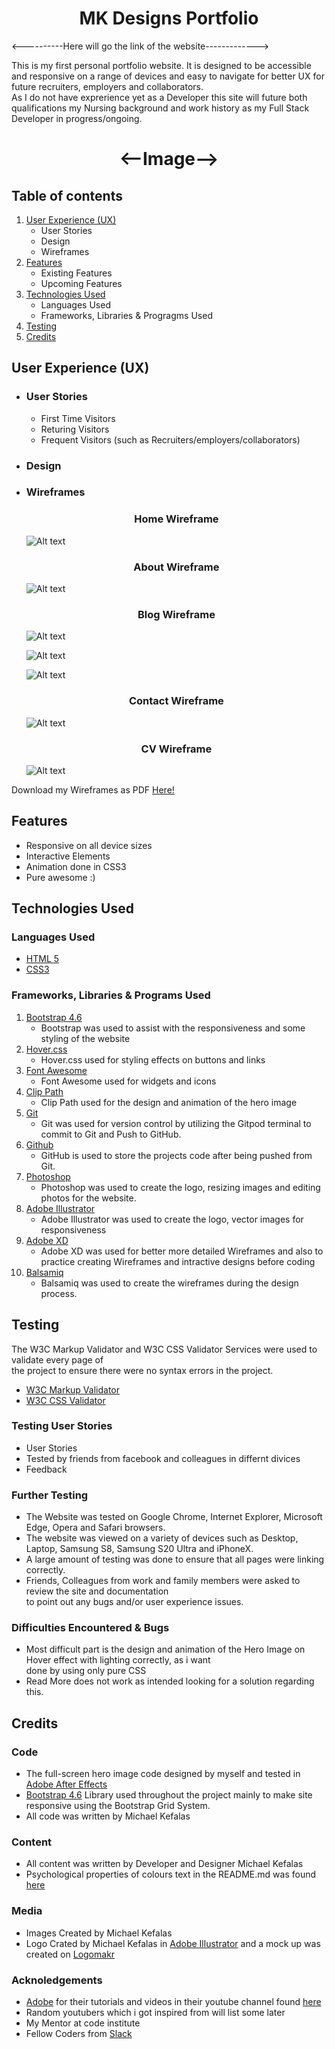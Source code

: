 <h1 align="center">MK Designs Portfolio</h1>

<----------Here will go the link of the website------------->

This is my first personal portfolio website. It is designed to be accessible and responsive on a range of 
devices and easy to navigate for better UX for future recruiters, employers and collaborators.<br>As I do not 
have exprerience yet as a Developer this site will future both qualifications my Nursing background and work 
history as my Full Stack Developer in progress/ongoing.
<h1 align="center"><--Image--></h1>


## Table of contents
1. [User Experience (UX)](#user-experience-ux)
    + User Stories
    + Design
    + Wireframes
2. [Features](#features) 
    + Existing Features
    + Upcoming Features
3. [Technologies Used](#technologies-used)
    + Languages Used
    + Frameworks, Libraries & Progragms Used
4. [Testing](#testing)
5. [Credits](#credits) 

## User Experience (UX)

+ ### User Stories
    + First Time Visitors
    + Returing Visitors
    + Frequent Visitors (such as Recruiters/employers/collaborators)
+ ### Design
+ ### Wireframes
    <h3 align="center">Home Wireframe</h3>

    ![Alt text](assets/wireframes/Home.png)

    <h3 align="center">About Wireframe</h3>

    ![Alt text](assets/wireframes/About.png)

    <h3 align="center">Blog Wireframe</h3>

    ![Alt text](assets/wireframes/Blog.png)

    ![Alt text](assets/wireframes/blog_dev-background.png)

    ![Alt text](assets/wireframes/blog_nurse-background.png)

    <h3 align="center">Contact Wireframe</h3>

    ![Alt text](assets/wireframes/Contact.png)

    <h3 align="center">CV Wireframe</h3>

    ![Alt text](assets/wireframes/CV.png)

Download my Wireframes as PDF [Here!](https://pink-turtle-5rhns6k6.ws-eu03.gitpod.io/files/download/?id=ff039b89-5b55-4bb4-a3d2-745ad0469678)





## Features

+ Responsive on all device sizes
+ Interactive Elements 
+ Animation done in CSS3
+ Pure awesome :)
## Technologies Used 

### Languages Used
+ [HTML 5](https://en.wikipedia.org/wiki/HTML5)
+ [CSS3](https://en.wikipedia.org/wiki/CSS)

### Frameworks, Libraries & Programs Used
1. [Bootstrap 4.6](https://en.wikipedia.org/wiki/Bootstrap_(front-end_framework))
    + Bootstrap was used to assist with the responsiveness and some styling of the website
2. [Hover.css](https://ianlunn.github.io/Hover/)
    + Hover.css used for styling effects on buttons and links
3. [Font Awesome](https://fontawesome.com)
    + Font Awesome used for widgets and icons
4. [Clip Path](https://www.cssportal.com/css-clip-path-generator/)
    + Clip Path used for the design and animation of the hero image
5. [Git](https://git-scm.com)
    + Git was used for version control by utilizing the Gitpod terminal to commit to Git and Push to GitHub.
6. [Github](https://github.com)
    + GitHub is used to store the projects code after being pushed from Git.
7. [Photoshop](https://www.adobe.com/ie/products/photoshop.html)
    + Photoshop was used to create the logo, resizing images and editing photos for the website.
8. [Adobe Illustrator](https://www.adobe.com/uk/products/illustrator.html)
    + Adobe Illustrator was used to create the logo, vector images for responsiveness
9. [Adobe XD](https://www.adobe.com/uk/products/xd.html)
    + Adobe XD was used for better more detailed Wireframes and also to practice creating Wireframes and intractive designs before coding
10. [Balsamiq](https://balsamiq.com)
    + Balsamiq was used to create the wireframes during the design process.
## Testing

The W3C Markup Validator and W3C CSS Validator Services were used to validate every page of <br>the project to ensure there were no syntax errors in the project.
+ [W3C Markup Validator](https://validator.w3.org/#validate_by_uri+with_options)
+ [W3C CSS Validator](https://jigsaw.w3.org/css-validator/#validate_by_input)
### Testing User Stories
+ User Stories
+ Tested by friends from facebook and colleagues in differnt divices
+ Feedback

### Further Testing
+ The Website was tested on Google Chrome, Internet Explorer, Microsoft Edge, Opera and Safari browsers.
+ The website was viewed on a variety of devices such as Desktop, Laptop, Samsung S8, Samsung S20 Ultra and iPhoneX.
+ A large amount of testing was done to ensure that all pages were linking correctly. 
+ Friends, Colleagues from work and family members were asked to review the site and documentation <br>to point out any bugs and/or user experience issues.

### Difficulties Encountered & Bugs
+ Most difficult part is the design and animation of the Hero Image on Hover effect with lighting correctly, as i want<br> 
done by using only pure CSS
+ Read More does not work as intended looking for a solution regarding this.

## Credits

### Code
+ The full-screen hero image code designed by myself and tested in [Adobe After Effects](https://www.adobe.com/uk/products/aftereffects.html)
+ [Bootstrap 4.6](https://en.wikipedia.org/wiki/Bootstrap_(front-end_framework)) Library used throughout the project mainly to make site responsive using the Bootstrap Grid System.
+ All code was written by Michael Kefalas

### Content 
+ All content was written by Developer and Designer Michael Kefalas
+ Psychological properties of colours text in the README.md was found [here](http://www.colour-affects.co.uk/psychological-properties-of-colours)

### Media 
+ Images Created by Michael Kefalas
+ Logo Crated by Michael Kefalas in [Adobe Illustrator](https://www.adobe.com/uk/products/illustrator.html) and a mock up was created on [Logomakr](https://logomakr.com)

### Acknoledgements 
+ [Adobe](https://www.adobe.com/#) for their tutorials and videos in their youtube channel found [here](https://www.youtube.com/user/AdobeCreativeCloud)
+ Random youtubers which i got inspired from will list some later
+ My Mentor at code institute 
+ Fellow Coders from [Slack](https://slack.com/intl/en-gb/)


